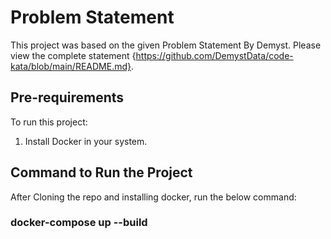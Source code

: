 # Problem Statement

This project was based on the given Problem Statement By Demyst. Please view the complete statement {https://github.com/DemystData/code-kata/blob/main/README.md}.

## Pre-requirements

To run this project:
1. Install Docker in your system.

## Command to Run the Project
After Cloning the repo and installing docker, run the below command:

### docker-compose up --build

